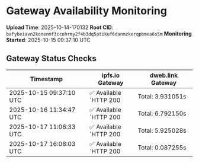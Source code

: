 # Gateway Availability Monitoring

**Upload Time**: 2025-10-14-170132
**Root CID**: `bafybeiavn2konenmf3ccohrmy2f4b3dq5atikuf6danmzkerqpbmea6s5m`
**Monitoring Started**: 2025-10-15 09:37:10 UTC

## Gateway Status Checks

| Timestamp | ipfs.io Gateway | dweb.link Gateway |
|-----------|-----------------|-------------------|
| 2025-10-15 09:37:10 UTC | ✅ Available<br>`HTTP 200 | Total: 3.931051s | DNS: 0.108966s | Connect: 0.111105s | Transfer: 3.930969s | Size: 8473 bytes` | ✅ Available<br>`HTTP 200 | Total: 4.230664s | DNS: 0.033585s | Connect: 0.041271s | Transfer: 4.230591s | Size: 8473 bytes` |
| 2025-10-16 11:34:47 UTC | ✅ Available<br>`HTTP 200 | Total: 6.792150s | DNS: 0.093512s | Connect: 0.101550s | Transfer: 6.791997s | Size: 8473 bytes` | ✅ Available<br>`HTTP 200 | Total: 0.160529s | DNS: 0.057517s | Connect: 0.059417s | Transfer: 0.160415s | Size: 8473 bytes` |
| 2025-10-17 11:06:33 UTC | ✅ Available<br>`HTTP 200 | Total: 5.925028s | DNS: 0.115800s | Connect: 0.121446s | Transfer: 5.924926s | Size: 8473 bytes` | ✅ Available<br>`HTTP 200 | Total: 3.361135s | DNS: 0.014868s | Connect: 0.020649s | Transfer: 3.361031s | Size: 8473 bytes` |
| 2025-10-17 16:08:03 UTC | ✅ Available<br>`HTTP 200 | Total: 0.087255s | DNS: 0.027294s | Connect: 0.029467s | Transfer: 0.086920s | Size: 8473 bytes` | ✅ Available<br>`HTTP 200 | Total: 0.125362s | DNS: 0.055572s | Connect: 0.058148s | Transfer: 0.125264s | Size: 8473 bytes` |
